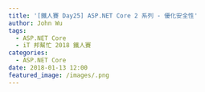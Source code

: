 ```yaml
---
title: '[鐵人賽 Day25] ASP.NET Core 2 系列 - 優化安全性'
author: John Wu
tags:
  - ASP.NET Core
  - iT 邦幫忙 2018 鐵人賽
categories:
  - ASP.NET Core
date: 2018-01-13 12:00
featured_image: /images/.png
---
```


<!-- more -->
